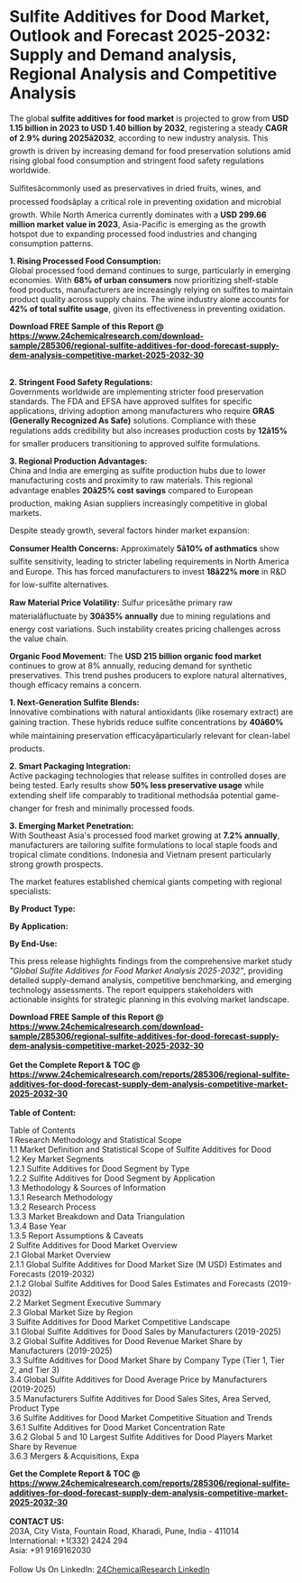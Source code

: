 <h1>Sulfite Additives for Dood Market, Outlook and Forecast 2025-2032: Supply and Demand analysis, Regional Analysis and Competitive Analysis</h1><p>The global <strong>sulfite additives for food market</strong> is projected to grow from <strong>USD 1.15 billion in 2023 to USD 1.40 billion by 2032</strong>, registering a steady <strong>CAGR of 2.9% during 2025â2032</strong>, according to new industry analysis. This growth is driven by increasing demand for food preservation solutions amid rising global food consumption and stringent food safety regulations worldwide.</p><p>Sulfitesâcommonly used as preservatives in dried fruits, wines, and processed foodsâplay a critical role in preventing oxidation and microbial growth. While North America currently dominates with a <strong>USD 299.66 million market value in 2023</strong>, Asia-Pacific is emerging as the growth hotspot due to expanding processed food industries and changing consumption patterns.</p><p><strong>1. Rising Processed Food Consumption:</strong><br>
Global processed food demand continues to surge, particularly in emerging economies. With <strong>68% of urban consumers</strong> now prioritizing shelf-stable food products, manufacturers are increasingly relying on sulfites to maintain product quality across supply chains. The wine industry alone accounts for <strong>42% of total sulfite usage</strong>, given its effectiveness in preventing oxidation.</p><div><b>Download FREE Sample of this Report @ 
            <a href="https://www.24chemicalresearch.com/download-sample/285306/regional-sulfite-additives-for-dood-forecast-supply-dem-analysis-competitive-market-2025-2032-30">
            https://www.24chemicalresearch.com/download-sample/285306/regional-sulfite-additives-for-dood-forecast-supply-dem-analysis-competitive-market-2025-2032-30</a></b></div><br><p><strong>2. Stringent Food Safety Regulations:</strong><br>
Governments worldwide are implementing stricter food preservation standards. The FDA and EFSA have approved sulfites for specific applications, driving adoption among manufacturers who require <strong>GRAS (Generally Recognized As Safe)</strong> solutions. Compliance with these regulations adds credibility but also increases production costs by <strong>12â15%</strong> for smaller producers transitioning to approved sulfite formulations.</p><p><strong>3. Regional Production Advantages:</strong><br>
China and India are emerging as sulfite production hubs due to lower manufacturing costs and proximity to raw materials. This regional advantage enables <strong>20â25% cost savings</strong> compared to European production, making Asian suppliers increasingly competitive in global markets.</p><p>Despite steady growth, several factors hinder market expansion:</p><p><strong>Consumer Health Concerns:</strong> Approximately <strong>5â10% of asthmatics</strong> show sulfite sensitivity, leading to stricter labeling requirements in North America and Europe. This has forced manufacturers to invest <strong>18â22% more</strong> in R&amp;D for low-sulfite alternatives.</p><p><strong>Raw Material Price Volatility:</strong> Sulfur pricesâthe primary raw materialâfluctuate by <strong>30â35% annually</strong> due to mining regulations and energy cost variations. Such instability creates pricing challenges across the value chain.</p><p><strong>Organic Food Movement:</strong> The <strong>USD 215 billion organic food market</strong> continues to grow at 8% annually, reducing demand for synthetic preservatives. This trend pushes producers to explore natural alternatives, though efficacy remains a concern.</p><p><strong>1. Next-Generation Sulfite Blends:</strong><br>
Innovative combinations with natural antioxidants (like rosemary extract) are gaining traction. These hybrids reduce sulfite concentrations by <strong>40â60%</strong> while maintaining preservation efficacyâparticularly relevant for clean-label products.</p><p><strong>2. Smart Packaging Integration:</strong><br>
Active packaging technologies that release sulfites in controlled doses are being tested. Early results show <strong>50% less preservative usage</strong> while extending shelf life comparably to traditional methodsâa potential game-changer for fresh and minimally processed foods.</p><p><strong>3. Emerging Market Penetration:</strong><br>
With Southeast Asia's processed food market growing at <strong>7.2% annually</strong>, manufacturers are tailoring sulfite formulations to local staple foods and tropical climate conditions. Indonesia and Vietnam present particularly strong growth prospects.</p><p>The market features established chemical giants competing with regional specialists:</p><p><strong>By Product Type:</strong></p><p><strong>By Application:</strong></p><p><strong>By End-Use:</strong></p><p>This press release highlights findings from the comprehensive market study <em>"Global Sulfite Additives for Food Market Analysis 2025-2032"</em>, providing detailed supply-demand analysis, competitive benchmarking, and emerging technology assessments. The report equippers stakeholders with actionable insights for strategic planning in this evolving market landscape.</p><div><b>Download FREE Sample of this Report @ 
            <a href="https://www.24chemicalresearch.com/download-sample/285306/regional-sulfite-additives-for-dood-forecast-supply-dem-analysis-competitive-market-2025-2032-30">
            https://www.24chemicalresearch.com/download-sample/285306/regional-sulfite-additives-for-dood-forecast-supply-dem-analysis-competitive-market-2025-2032-30</a></b></div><br><div><b>Get the Complete Report & TOC @ 
            <a href="https://www.24chemicalresearch.com/reports/285306/regional-sulfite-additives-for-dood-forecast-supply-dem-analysis-competitive-market-2025-2032-30">
            https://www.24chemicalresearch.com/reports/285306/regional-sulfite-additives-for-dood-forecast-supply-dem-analysis-competitive-market-2025-2032-30</a></b></div><br>
            <b>Table of Content:</b><p>Table of Contents<br />
1 Research Methodology and Statistical Scope<br />
1.1 Market Definition and Statistical Scope of Sulfite Additives for Dood<br />
1.2 Key Market Segments<br />
1.2.1 Sulfite Additives for Dood Segment by Type<br />
1.2.2 Sulfite Additives for Dood Segment by Application<br />
1.3 Methodology & Sources of Information<br />
1.3.1 Research Methodology<br />
1.3.2 Research Process<br />
1.3.3 Market Breakdown and Data Triangulation<br />
1.3.4 Base Year<br />
1.3.5 Report Assumptions & Caveats<br />
2 Sulfite Additives for Dood Market Overview<br />
2.1 Global Market Overview<br />
2.1.1 Global Sulfite Additives for Dood Market Size (M USD) Estimates and Forecasts (2019-2032)<br />
2.1.2 Global Sulfite Additives for Dood Sales Estimates and Forecasts (2019-2032)<br />
2.2 Market Segment Executive Summary<br />
2.3 Global Market Size by Region<br />
3 Sulfite Additives for Dood Market Competitive Landscape<br />
3.1 Global Sulfite Additives for Dood Sales by Manufacturers (2019-2025)<br />
3.2 Global Sulfite Additives for Dood Revenue Market Share by Manufacturers (2019-2025)<br />
3.3 Sulfite Additives for Dood Market Share by Company Type (Tier 1, Tier 2, and Tier 3)<br />
3.4 Global Sulfite Additives for Dood Average Price by Manufacturers (2019-2025)<br />
3.5 Manufacturers Sulfite Additives for Dood Sales Sites, Area Served, Product Type<br />
3.6 Sulfite Additives for Dood Market Competitive Situation and Trends<br />
3.6.1 Sulfite Additives for Dood Market Concentration Rate<br />
3.6.2 Global 5 and 10 Largest Sulfite Additives for Dood Players Market Share by Revenue<br />
3.6.3 Mergers & Acquisitions, Expa</p><div><b>Get the Complete Report & TOC @ 
            <a href="https://www.24chemicalresearch.com/reports/285306/regional-sulfite-additives-for-dood-forecast-supply-dem-analysis-competitive-market-2025-2032-30">
            https://www.24chemicalresearch.com/reports/285306/regional-sulfite-additives-for-dood-forecast-supply-dem-analysis-competitive-market-2025-2032-30</a></b></div><br><b>CONTACT US:</b><br>
            203A, City Vista, Fountain Road, Kharadi, Pune, India - 411014<br>
            International: +1(332) 2424 294<br>
            Asia: +91 9169162030 <br><br>
            Follow Us On LinkedIn: <a href="https://www.linkedin.com/company/24chemicalresearch/">24ChemicalResearch LinkedIn</a>